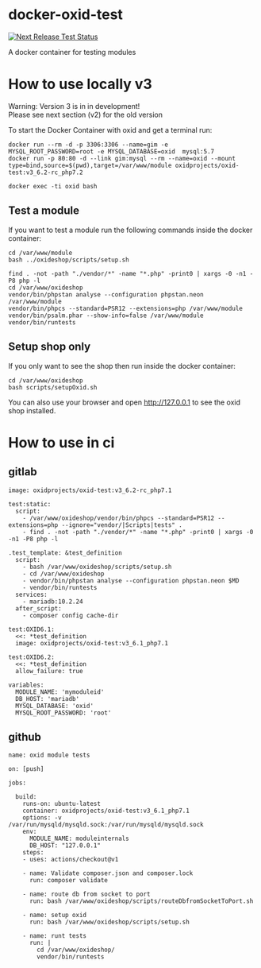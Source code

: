# docker-oxid-test
[![Next Release Test Status](https://github.com/OXIDprojects/docker-oxid-test/workflows/Docker%20Image%20CI/badge.svg?branch=master)](https://github.com/OXIDprojects/docker-oxid-test/actions?query=branch%3Amaster)

A docker container for testing modules

# How to use locally v3
Warning: Version 3 is in in development!  
Please see next section (v2) for the old version

To start the Docker Container with oxid and get a terminal run:
```
docker run --rm -d -p 3306:3306 --name=gim -e  MYSQL_ROOT_PASSWORD=root -e MYSQL_DATABASE=oxid  mysql:5.7
docker run -p 80:80 -d --link gim:mysql --rm --name=oxid --mount type=bind,source=$(pwd),target=/var/www/module oxidprojects/oxid-test:v3_6.2-rc_php7.2

docker exec -ti oxid bash
```

## Test a module
If you want to test a module run the following commands inside the docker container:
```
cd /var/www/module
bash ../oxideshop/scripts/setup.sh

find . -not -path "./vendor/*" -name "*.php" -print0 | xargs -0 -n1 -P8 php -l
cd /var/www/oxideshop
vendor/bin/phpstan analyse --configuration phpstan.neon /var/www/module
vendor/bin/phpcs --standard=PSR12 --extensions=php /var/www/module
vendor/bin/psalm.phar --show-info=false /var/www/module
vendor/bin/runtests 
```

## Setup shop only
If you only want to see the shop then run inside the docker container:
```
cd /var/www/oxideshop
bash scripts/setupOxid.sh
```

You can also use your browser and open http://127.0.0.1 to see the oxid shop installed.

# How to use in ci

## gitlab

```
image: oxidprojects/oxid-test:v3_6.2-rc_php7.1

test:static:
  script:
    - /var/www/oxideshop/vendor/bin/phpcs --standard=PSR12 --extensions=php --ignore="vendor/|Scripts|tests" .
    - find . -not -path "./vendor/*" -name "*.php" -print0 | xargs -0 -n1 -P8 php -l

.test_template: &test_definition
  script:
    - bash /var/www/oxideshop/scripts/setup.sh
    - cd /var/www/oxideshop
    - vendor/bin/phpstan analyse --configuration phpstan.neon $MD
    - vendor/bin/runtests
  services:
    - mariadb:10.2.24
  after_script:
    - composer config cache-dir

test:OXID6.1:
  <<: *test_definition
  image: oxidprojects/oxid-test:v3_6.1_php7.1

test:OXID6.2:
  <<: *test_definition
  allow_failure: true

variables:
  MODULE_NAME: 'mymoduleid'
  DB_HOST: 'mariadb'
  MYSQL_DATABASE: 'oxid'
  MYSQL_ROOT_PASSWORD: 'root'
```

## github

```
name: oxid module tests

on: [push]

jobs:

  build:
    runs-on: ubuntu-latest
    container: oxidprojects/oxid-test:v3_6.1_php7.1
    options: -v /var/run/mysqld/mysqld.sock:/var/run/mysqld/mysqld.sock    
    env:
      MODULE_NAME: moduleinternals
      DB_HOST: "127.0.0.1"
    steps:
    - uses: actions/checkout@v1
        
    - name: Validate composer.json and composer.lock
      run: composer validate

    - name: route db from socket to port
      run: bash /var/www/oxideshop/scripts/routeDbfromSocketToPort.sh        
   
    - name: setup oxid
      run: bash /var/www/oxideshop/scripts/setup.sh

    - name: runt tests
      run: |
        cd /var/www/oxideshop/
        vendor/bin/runtests
```
